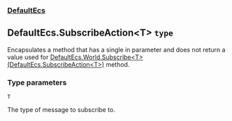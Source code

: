 ### [DefaultEcs](./DefaultEcs.md 'DefaultEcs')
## DefaultEcs.SubscribeAction&lt;T&gt; `type`
Encapsulates a method that has a single in parameter and does not return a value used for [DefaultEcs.World.Subscribe&lt;T&gt;(DefaultEcs.SubscribeAction&lt;T&gt;)](./DefaultEcs-World-Subscribe-T-(DefaultEcs-SubscribeAction-T-).md 'DefaultEcs.World.Subscribe&lt;T&gt;(DefaultEcs.SubscribeAction&lt;T&gt;)') method.
### Type parameters

<a name='DefaultEcs-SubscribeAction-T--T'></a>
`T`

The type of message to subscribe to.
